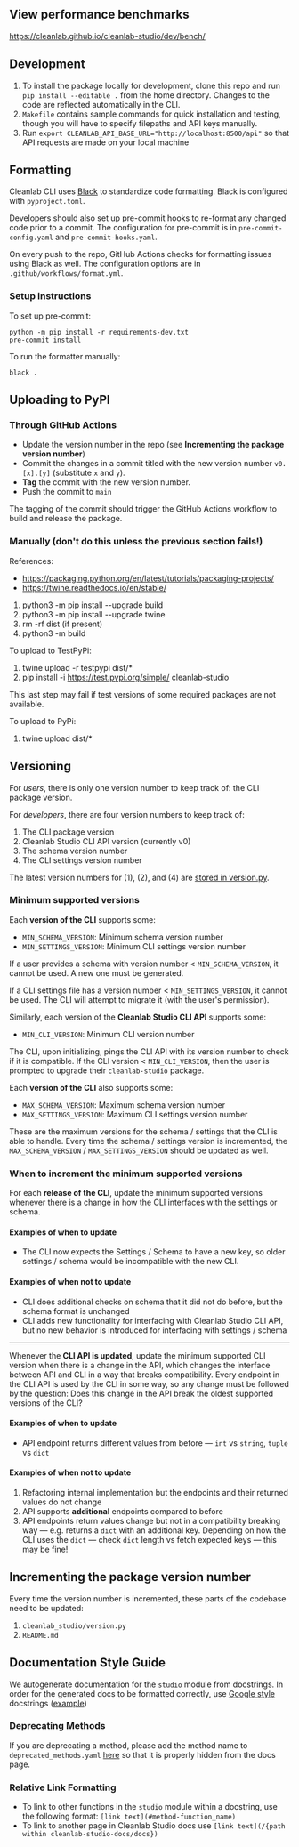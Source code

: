## View performance benchmarks

https://cleanlab.github.io/cleanlab-studio/dev/bench/

## Development

1. To install the package locally for development, clone this repo and run `pip install --editable .` from the home
   directory. Changes to the code are reflected automatically in the CLI.
2. `Makefile` contains sample commands for quick installation and testing, though you will have to specify filepaths and
   API keys manually.
3. Run `export CLEANLAB_API_BASE_URL="http://localhost:8500/api"` so that API requests are made on your local
   machine

## Formatting

Cleanlab CLI uses [Black](https://black.readthedocs.io/en/stable/) to standardize code formatting. Black is configured
with `pyproject.toml`.

Developers should also set up pre-commit hooks to re-format any changed code prior to a commit. The configuration for
pre-commit is in `pre-commit-config.yaml` and `pre-commit-hooks.yaml`.

On every push to the repo, GitHub Actions checks for formatting issues using Black as well. The configuration options
are in `.github/workflows/format.yml`.

### Setup instructions

To set up pre-commit:

```
python -m pip install -r requirements-dev.txt
pre-commit install
```

To run the formatter manually:

```
black .
```

## Uploading to PyPI

### Through GitHub Actions

- Update the version number in the repo (see **Incrementing the package version number**)
- Commit the changes in a commit titled with the new version number `v0.[x].[y]` (substitute `x` and `y`).
- **Tag** the commit with the new version number.
- Push the commit to `main`

The tagging of the commit should trigger the GitHub Actions workflow to build and release the package.

### Manually (don't do this unless the previous section fails!)

References:

- https://packaging.python.org/en/latest/tutorials/packaging-projects/
- https://twine.readthedocs.io/en/stable/

1. python3 -m pip install --upgrade build
2. python3 -m pip install --upgrade twine
3. rm -rf dist (if present)
4. python3 -m build

To upload to TestPyPi:

1. twine upload -r testpypi dist/\*
2. pip install -i https://test.pypi.org/simple/ cleanlab-studio

This last step may fail if test versions of some required packages are not available.

To upload to PyPi:

1. twine upload dist/\*

## Versioning

For _users_, there is only one version number to keep track of: the CLI package version.

For _developers_, there are four version numbers to keep track of:

1. The CLI package version
2. Cleanlab Studio CLI API version (currently v0)
3. The schema version number
4. The CLI settings version number

The latest version numbers for (1), (2), and (4)
are [stored in version.py](https://github.com/cleanlab/cleanlab-studio/blob/main/cleanlab_studio/version.py).

### Minimum supported versions

Each **version of the CLI** supports some:

- `MIN_SCHEMA_VERSION`: Minimum schema version number
- `MIN_SETTINGS_VERSION`: Minimum CLI settings version number

If a user provides a schema with version number < `MIN_SCHEMA_VERSION`, it cannot be used. A new one must be generated.

If a CLI settings file has a version number < `MIN_SETTINGS_VERSION`, it cannot be used. The CLI will attempt to migrate
it (with the user's permission).

Similarly, each version of the **Cleanlab Studio CLI API** supports some:

- `MIN_CLI_VERSION`: Minimum CLI version number

The CLI, upon initializing, pings the CLI API with its version number to check if it is compatible. If the CLI
version < `MIN_CLI_VERSION`, then the user is prompted to upgrade their `cleanlab-studio` package.

Each **version of the CLI** also supports some:

- `MAX_SCHEMA_VERSION`: Maximum schema version number
- `MAX_SETTINGS_VERSION`: Maximum CLI settings version number

These are the maximum versions for the schema / settings that the CLI is able to handle. Every time the schema /
settings version is incremented, the `MAX_SCHEMA_VERSION` / `MAX_SETTINGS_VERSION` should be updated as well.

### When to increment the minimum supported versions

For each **release of the CLI**, update the minimum supported versions whenever there is a change in how the CLI
interfaces with the settings or schema.

#### Examples of when to update

- The CLI now expects the Settings / Schema to have a new key, so older settings / schema would be incompatible with the
  new CLI.

#### Examples of when not to update

- CLI does additional checks on schema that it did not do before, but the schema format is unchanged
- CLI adds new functionality for interfacing with Cleanlab Studio CLI API, but no new behavior is introduced for
  interfacing with settings / schema

---

Whenever the **CLI API is updated**, update the minimum supported CLI version when there is a change in the API, which
changes the interface between API and CLI in a way that breaks compatibility. Every endpoint in the CLI API is used by
the CLI in some way, so any change must be followed by the question:
Does this change in the API break the oldest supported versions of the CLI?

#### Examples of when to update

- API endpoint returns different values from before — `int` vs `string`, `tuple` vs `dict`

#### Examples of when not to update

1. Refactoring internal implementation but the endpoints and their returned values do not change
2. API supports **additional** endpoints compared to before
3. API endpoints return values change but not in a compatibility breaking way — e.g. returns a `dict` with an additional
   key. Depending on how the CLI uses the `dict` — check `dict` length vs fetch expected keys — this may be fine!

## Incrementing the package version number

Every time the version number is incremented, these parts of the codebase need to be updated:

1. `cleanlab_studio/version.py`
2. `README.md`

## Documentation Style Guide

We autogenerate documentation for the `studio` module from docstrings. In order for the generated docs to be formatted correctly, use [Google style](https://google.github.io/styleguide/pyguide.html#381-docstrings) docstrings ([example](https://www.sphinx-doc.org/en/master/usage/extensions/example_google.html))

### Deprecating Methods

If you are deprecating a method, please add the method name to `deprecated_methods.yaml` [here](https://github.com/cleanlab/cleanlab-studio-docs/blob/main/scripts/deprecated_methods.yaml) so that it is properly hidden from the docs page.

### Relative Link Formatting

- To link to other functions in the `studio` module within a docstring, use the following format: `[link text](#method-function_name)`
- To link to another page in Cleanlab Studio docs use `[link text](/{path within cleanlab-studio-docs/docs})`
